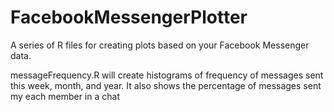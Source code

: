 # FacebookMessengerPlotter
A series of R files for creating plots based on your Facebook Messenger data.

messageFrequency.R will create histograms of frequency of messages sent this week, month, and year. It also shows the percentage of messages sent my each member in a chat
